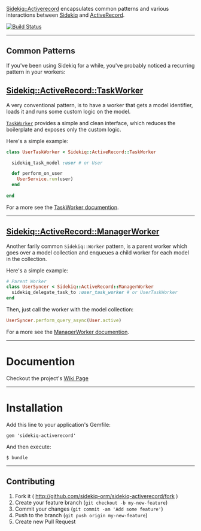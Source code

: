 [Sidekiq::Activerecord](https://github.com/sidekiq-orm/sidekiq-activerecord) encapsulates common patterns and various interactions between [Sidekiq](https://github.com/mperham/sidekiq) and [ActiveRecord](http://guides.rubyonrails.org/active_record_basics.html).

[![Build Status](https://travis-ci.org/sidekiq-orm/sidekiq-activerecord.svg?branch=master)](https://travis-ci.org/sidekiq-orm/sidekiq-activerecord)

***

## Common Patterns
If you've been using Sidekiq for a while, you've probably noticed a recurring pattern in your workers:


## [Sidekiq::ActiveRecord::TaskWorker](https://github.com/sidekiq-orm/sidekiq-activerecord/wiki/Task-Worker)
A very conventional pattern, is to have a worker that gets a model identifier, loads it and runs some custom logic on the model. 

[```TaskWorker```](https://github.com/sidekiq-orm/sidekiq-activerecord/wiki/Task-Worker) provides a simple and clean interface, which reduces the boilerplate and exposes only the custom logic.   

Here's a simple example:

```ruby
class UserTaskWorker < Sidekiq::ActiveRecord::TaskWorker

  sidekiq_task_model :user # or User

  def perform_on_user
    UserService.run(user)
  end
  
end
```
For a more see the [TaskWorker documention](https://github.com/sidekiq-orm/sidekiq-activerecord/wiki/Task-Worker).


***


## [Sidekiq::ActiveRecord::ManagerWorker](https://github.com/sidekiq-orm/sidekiq-activerecord/wiki/Manager-Worker)
Another farily common ```Sidekiq::Worker``` pattern, is a parent worker which goes over a model collection and enqueues a child worker for each model in the collection.

Here's a simple example:
```ruby
# Parent Worker
class UserSyncer < Sidekiq::ActiveRecord::ManagerWorker
  sidekiq_delegate_task_to :user_task_worker # or UserTaskWorker
end
```
Then, just call the worker with the model collection:
```ruby
UserSyncer.perform_query_async(User.active)
```

For a more see the [ManagerWorker documention](https://github.com/sidekiq-orm/sidekiq-activerecord/wiki/Manager-Worker).

***

# Documention
Checkout the project's [Wiki Page](https://github.com/sidekiq-orm/sidekiq-activerecord/wiki)

***

# Installation

Add this line to your application's Gemfile:

    gem 'sidekiq-activerecord'

And then execute:

    $ bundle
    
***

## Contributing

1. Fork it ( http://github.com/sidekiq-orm/sidekiq-activerecord/fork )
2. Create your feature branch (`git checkout -b my-new-feature`)
3. Commit your changes (`git commit -am 'Add some feature'`)
4. Push to the branch (`git push origin my-new-feature`)
5. Create new Pull Request
